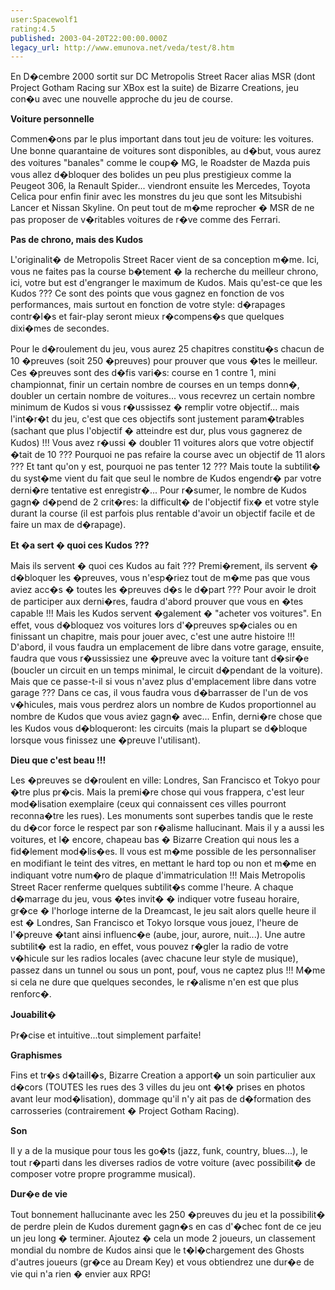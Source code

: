 ```yaml
---
user:Spacewolf1
rating:4.5
published: 2003-04-20T22:00:00.000Z
legacy_url: http://www.emunova.net/veda/test/8.htm
---
```

En D�cembre 2000 sortit sur DC Metropolis Street Racer alias MSR (dont Project Gotham Racing sur XBox est la suite) de Bizarre Creations, jeu con�u avec une nouvelle approche du jeu de course.  

  

**Voiture personnelle**  

Commen�ons par le plus important dans tout jeu de voiture: les voitures. Une bonne quarantaine de voitures sont disponibles, au d�but, vous aurez des voitures "banales" comme le coup� MG, le Roadster de Mazda puis vous allez d�bloquer des bolides un peu plus prestigieux comme la Peugeot 306, la Renault Spider... viendront ensuite les Mercedes, Toyota Celica pour enfin finir avec les monstres du jeu que sont les Mitsubishi Lancer et Nissan Skyline. On peut tout de m�me reprocher � MSR de ne pas proposer de v�ritables voitures de r�ve comme des Ferrari.  

  

**Pas de chrono, mais des Kudos**  

L'originalit� de Metropolis Street Racer vient de sa conception m�me. Ici, vous ne faites pas la course b�tement � la recherche du meilleur chrono, ici, votre but est d'engranger le maximum de Kudos. Mais qu'est-ce que les Kudos ??? Ce sont des points que vous gagnez en fonction de vos performances, mais surtout en fonction de votre style: d�rapages contr�l�s et fair-play seront mieux r�compens�s que quelques dixi�mes de secondes.  

Pour le d�roulement du jeu, vous aurez 25 chapitres constitu�s chacun de 10 �preuves (soit 250 �preuves) pour prouver que vous �tes le meilleur. Ces �preuves sont des d�fis vari�s: course en 1 contre 1, mini championnat, finir un certain nombre de courses en un temps donn�, doubler un certain nombre de voitures... vous recevrez un certain nombre minimum de Kudos si vous r�ussissez � remplir votre objectif... mais l'int�r�t du jeu, c'est que ces objectifs sont justement param�trables (sachant que plus l'objectif � atteindre est dur, plus vous gagnerez de Kudos) !!! Vous avez r�ussi � doubler 11 voitures alors que votre objectif �tait de 10 ??? Pourquoi ne pas refaire la course avec un objectif de 11 alors ??? Et tant qu'on y est, pourquoi ne pas tenter 12 ??? Mais toute la subtilit� du syst�me vient du fait que seul le nombre de Kudos engendr� par votre derni�re tentative est enregistr�... Pour r�sumer, le nombre de Kudos gagn� d�pend de 2 crit�res: la difficult� de l'objectif fix� et votre style durant la course (il est parfois plus rentable d'avoir un objectif facile et de faire un max de d�rapage).  

  

**Et �a sert � quoi ces Kudos ???**  

Mais ils servent � quoi ces Kudos au fait ??? Premi�rement, ils servent � d�bloquer les �preuves, vous n'esp�riez tout de m�me pas que vous aviez acc�s � toutes les �preuves d�s le d�part ??? Pour avoir le droit de participer aux derni�res, faudra d'abord prouver que vous en �tes capable !!! Mais les Kudos servent �galement � "acheter vos voitures". En effet, vous d�bloquez vos voitures lors d'�preuves sp�ciales ou en finissant un chapitre, mais pour jouer avec, c'est une autre histoire !!! D'abord, il vous faudra un emplacement de libre dans votre garage, ensuite, faudra que vous r�ussissiez une �preuve avec la voiture tant d�sir�e (boucler un circuit en un temps minimal, le circuit d�pendant de la voiture). Mais que ce passe-t-il si vous n'avez plus d'emplacement libre dans votre garage ??? Dans ce cas, il vous faudra vous d�barrasser de l'un de vos v�hicules, mais vous perdrez alors un nombre de Kudos proportionnel au nombre de Kudos que vous aviez gagn� avec... Enfin, derni�re chose que les Kudos vous d�bloqueront: les circuits (mais la plupart se d�bloque lorsque vous finissez une �preuve l'utilisant).  

  

**Dieu que c'est beau !!!**  

Les �preuves se d�roulent en ville: Londres, San Francisco et Tokyo pour �tre plus pr�cis. Mais la premi�re chose qui vous frappera, c'est leur mod�lisation exemplaire (ceux qui connaissent ces villes pourront reconna�tre les rues). Les monuments sont superbes tandis que le reste du d�cor force le respect par son r�alisme hallucinant. Mais il y a aussi les voitures, et l� encore, chapeau bas � Bizarre Creation qui nous les a fid�lement mod�lis�es. Il vous est m�me possible de les personnaliser en modifiant le teint des vitres, en mettant le hard top ou non et m�me en indiquant votre num�ro de plaque d'immatriculation !!! Mais Metropolis Street Racer renferme quelques subtilit�s comme l'heure. A chaque d�marrage du jeu, vous �tes invit� � indiquer votre fuseau horaire, gr�ce � l'horloge interne de la Dreamcast, le jeu sait alors quelle heure il est � Londres, San Francisco et Tokyo lorsque vous jouez, l'heure de l'�preuve �tant ainsi influenc�e (aube, jour, aurore, nuit...). Une autre subtilit� est la radio, en effet, vous pouvez r�gler la radio de votre v�hicule sur les radios locales (avec chacune leur style de musique), passez dans un tunnel ou sous un pont, pouf, vous ne captez plus !!! M�me si cela ne dure que quelques secondes, le r�alisme n'en est que plus renforc�.  

  

  

**Jouabilit�**  

Pr�cise et intuitive...tout simplement parfaite!  

**Graphismes**  

Fins et tr�s d�taill�s, Bizarre Creation a apport� un soin particulier aux d�cors (TOUTES les rues des 3 villes du jeu ont �t� prises en photos avant leur mod�lisation), dommage qu'il n'y ait pas de d�formation des carrosseries (contrairement � Project Gotham Racing).  

**Son**  

Il y a de la musique pour tous les go�ts (jazz, funk, country, blues...), le tout r�parti dans les diverses radios de votre voiture (avec possibilit� de composer votre propre programme musical).  

**Dur�e de vie**  

Tout bonnement hallucinante avec les 250 �preuves du jeu et la possibilit� de perdre plein de Kudos durement gagn�s en cas d'�chec font de ce jeu un jeu long � terminer. Ajoutez � cela un mode 2 joueurs, un classement mondial du nombre de Kudos ainsi que le t�l�chargement des Ghosts d'autres joueurs (gr�ce au Dream Key) et vous obtiendrez une dur�e de vie qui n'a rien � envier aux RPG!
